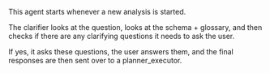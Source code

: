 This agent starts whenever a new analysis is started.

The clarifier looks at the question, looks at the schema + glossary, and then checks if there are any clarifying questions it needs to ask the user.

If yes, it asks these questions, the user answers them, and the final responses are then sent over to a planner_executor.
